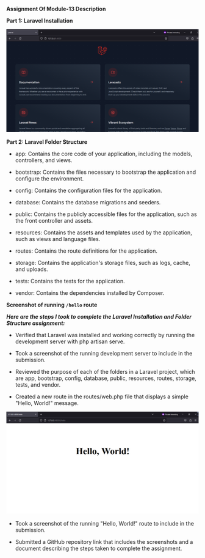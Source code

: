 **Assignment Of Module-13 Description**

**Part 1: Laravel Installation**

![image info](/Assignmentofmodule-13/public/images/laravel.png)   

**Part 2: Laravel Folder Structure**

* app: Contains the core code of your application, including the models, controllers, and views.


* bootstrap: Contains the files necessary to bootstrap the application and configure the environment.


* config: Contains the configuration files for the application.


* database: Contains the database migrations and seeders.


* public: Contains the publicly accessible files for the application, such as the front controller and assets.


* resources: Contains the assets and templates used by the application, such as views and language files.


* routes: Contains the route definitions for the application.


* storage: Contains the application's storage files, such as logs, cache, and uploads.


* tests: Contains the tests for the application.


* vendor: Contains the dependencies installed by Composer.

**Screenshot of running `/hello` route**



_**Here are the steps I took to complete the Laravel Installation and Folder Structure assignment:**_


* Verified that Laravel was installed and working correctly by running the development server with php artisan serve.


* Took a screenshot of the running development server to include in the submission.


* Reviewed the purpose of each of the folders in a Laravel project, which are app, bootstrap, config, database, public, resources, routes, storage, tests, and vendor.


* Created a new route in the routes/web.php file that displays a simple "Hello, World!" message.

![image info](/Assignmentofmodule-13/public/images/hello.png)


* Took a screenshot of the running "Hello, World!" route to include in the submission.


* Submitted a GitHub repository link that includes the screenshots and a document describing the steps taken to complete the assignment.